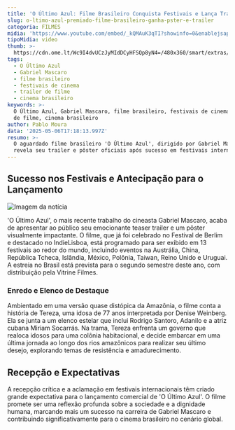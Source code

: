 ```yaml
---
title: 'O Último Azul: Filme Brasileiro Conquista Festivais e Lança Trailer'
slug: o-ltimo-azul-premiado-filme-brasileiro-ganha-pster-e-trailer
categoria: FILMES
midia: 'https://www.youtube.com/embed/_kQMAuK3qTI?showinfo=0&enablejsapi=1'
tipoMidia: video
thumb: >-
  https://cdn.ome.lt/Wc9I4dvUCzJyMIdDCyHFSQp8yN4=/480x360/smart/extras/conteudos/omelete_THUMB_-_2025-05-06T133757.448.png
tags:
  - O Último Azul
  - Gabriel Mascaro
  - filme brasileiro
  - festivais de cinema
  - trailer de filme
  - cinema brasileiro
keywords: >-
  O Último Azul, Gabriel Mascaro, filme brasileiro, festivais de cinema, trailer
  de filme, cinema brasileiro
author: Pablo Moura
data: '2025-05-06T17:18:13.997Z'
resumo: >-
  O aguardado filme brasileiro 'O Último Azul', dirigido por Gabriel Mascaro,
  revela seu trailer e pôster oficiais após sucesso em festivais internacionais.
---
```


## Sucesso nos Festivais e Antecipação para o Lançamento

![Imagem da notícia](https://cdn.ome.lt/LuJ5XFfUeM28mr_c7fYVKi2WPjY=/fit-in/837x500/smart/uploads/conteudo/fotos/image_16_dbyAyN3.png)

'O Último Azul', o mais recente trabalho do cineasta Gabriel Mascaro, acaba de apresentar ao público seu emocionante teaser trailer e um pôster visualmente impactante. O filme, que já foi celebrado no Festival de Berlim e destacado no IndieLisboa, está programado para ser exibido em 13 festivais ao redor do mundo, incluindo eventos na Austrália, China, República Tcheca, Islândia, México, Polônia, Taiwan, Reino Unido e Uruguai. A estreia no Brasil está prevista para o segundo semestre deste ano, com distribuição pela Vitrine Filmes.

### Enredo e Elenco de Destaque

Ambientado em uma versão quase distópica da Amazônia, o filme conta a história de Tereza, uma idosa de 77 anos interpretada por Denise Weinberg. Ela se junta a um elenco estelar que inclui Rodrigo Santoro, Adanilo e a atriz cubana Miriam Socarrás. Na trama, Tereza enfrenta um governo que realoca idosos para uma colônia habitacional, e decide embarcar em uma última jornada ao longo dos rios amazônicos para realizar seu último desejo, explorando temas de resistência e amadurecimento.

## Recepção e Expectativas

A recepção crítica e a aclamação em festivais internacionais têm criado grande expectativa para o lançamento comercial de 'O Último Azul'. O filme promete ser uma reflexão profunda sobre a sociedade e a dignidade humana, marcando mais um sucesso na carreira de Gabriel Mascaro e contribuindo significativamente para o cinema brasileiro no cenário global.
